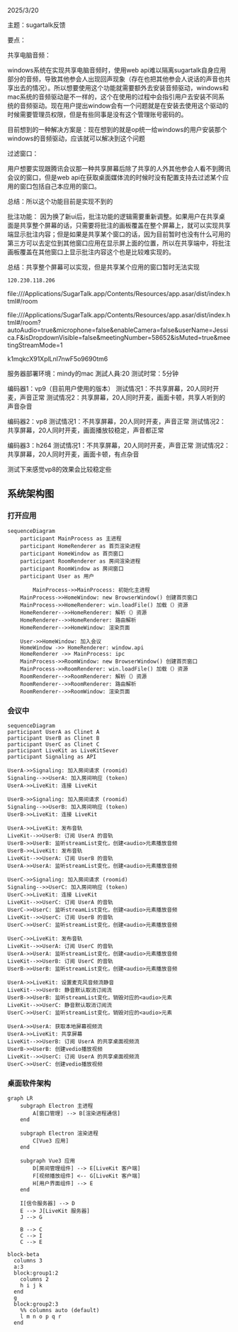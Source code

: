 2025/3/20

主题：sugartalk反馈

要点：

共享电脑音频：

windows系统在实现共享电脑音频时，使用web api难以隔离sugartalk自身应用部分的音频，导致其他参会人出现回声现象（存在也把其他参会人说话的声音也共享出去的情况）。所以想要使用这个功能就需要额外去安装音频驱动，windows和mac系统的音频驱动是不一样的，这个在使用的过程中会指引用户去安装不同系统的音频驱动。现在用户提出window会有一个问题就是在安装去使用这个驱动的时候需要管理员权限，但是有些同事是没有这个管理账号密码的。

目前想到的一种解决方案是：现在想到的就是op统一给windows的用户安装那个windows的音频驱动，应该就可以解决到这个问题



过滤窗口：

用户想要实现跟腾讯会议那一种共享屏幕后除了共享的人外其他参会人看不到腾讯会议的窗口，但是web api在获取桌面媒体流的时候时没有配置支持去过滤某个应用的窗口包括自己本应用的窗口。

总结：所以这个功能目前是实现不到的



批注功能：
因为换了新ui后，批注功能的逻辑需要重新调整。如果用户在共享桌面是共享整个屏幕的话，只需要将批注的画板覆盖在整个屏幕上，就可以实现共享端显示批注内容；但是如果是共享某个窗口的话，因为目前暂时也没有什么可用的第三方可以去定位到其他窗口应用在显示屏上面的位置，所以在共享端中，将批注画板覆盖在其他窗口上显示批注内容这个也是比较难实现的。

总结：共享整个屏幕可以实现，但是共享某个应用的窗口暂时无法实现





```
120.230.118.206
```

file:///Applications/SugarTalk.app/Contents/Resources/app.asar/dist/index.html#/room

file:///Applications/SugarTalk.app/Contents/Resources/app.asar/dist/index.html#/room?autoAudio=true&microphone=false&enableCamera=false&userName=Jessica.F&isDropdownVisible=false&meetingNumber=58652&isMuted=true&meetingStreamMode=1

k1mqkcX91XplLnl7nwF5o9690tm6



服务器部署环境：mindy的mac
測試人員:20
测试时常：5分钟

编码器1：vp9（目前用户使用的版本）
测试情况1：不共享屏幕，20人同时开麦，声音正常
测试情况2：共享屏幕，20人同时开麦，画面卡顿，共享人听到的声音杂音

编码器2：vp8
测试情况1：不共享屏幕，20人同时开麦，声音正常
测试情况2：共享屏幕，20人同时开麦，画面播放较稳定，声音都正常

编码器3：h264
测试情况1：不共享屏幕，20人同时开麦，声音正常
测试情况2：共享屏幕，20人同时开麦，画面卡顿，有点杂音

测试下来感觉vp8的效果会比较稳定些



## 系统架构图

### 打开应用

~~~mermaid
sequenceDiagram
    participant MainProcess as 主进程
    participant HomeRenderer as 首页渲染进程
    participant HomeWindow as 首页窗口
    participant RoomRenderer as 房间渲染进程
    participant RoomWindow as 房间窗口
    participant User as 用户

		MainProcess->>MainProcess: 初始化主进程
    MainProcess->>HomeWindow: new BrowserWindow() 创建首页窗口
    MainProcess->>HomeRenderer: win.loadFile() 加载（）资源
    HomeRenderer-->>HomeRenderer: 解析（）资源
    HomeRenderer-->>HomeRenderer: 路由解析
    HomeRenderer-->>HomeWindow: 渲染页面

    User->>HomeWindow: 加入会议
    HomeWindow ->> HomeRenderer: window.api
    HomeRenderer ->> MainProcess: ipc
    MainProcess->>RoomWindow: new BrowserWindow() 创建首页窗口
    MainProcess->>RoomRenderer: win.loadFile() 加载（）资源
    RoomRenderer-->>RoomRenderer: 解析（）资源
    RoomRenderer-->>RoomRenderer: 路由解析
    RoomRenderer-->>RoomWindow: 渲染页面
~~~

### 会议中

~~~mermaid
sequenceDiagram
participant UserA as Clinet A
participant UserB as Clinet B
participant UserC as Clinet C
participant LiveKit as LiveKitSever
participant Signaling as API

UserA->>Signaling: 加入房间请求 (roomid)
Signaling-->>UserA: 加入房间响应 (token)
UserA->>LiveKit: 连接 LiveKit

UserB->>Signaling: 加入房间请求 (roomid)
Signaling-->>UserB: 加入房间响应 (token)
UserB->>LiveKit: 连接 LiveKit

UserA->>LiveKit: 发布音轨
LiveKit-->>UserB: 订阅 UserA 的音轨
UserB->>UserB: 监听streamList变化，创建<audio>元素播放音频
UserB->>LiveKit: 发布音轨
LiveKit-->>UserA: 订阅 UserB 的音轨
UserA->>UserA: 监听streamList变化，创建<audio>元素播放音频

UserC->>Signaling: 加入房间请求 (roomid)
Signaling-->>UserC: 加入房间响应 (token)
UserC->>LiveKit: 连接 LiveKit
LiveKit-->>UserC: 订阅 UserA 的音轨
UserC->>UserC: 监听streamList变化，创建<audio>元素播放音频
LiveKit-->>UserC: 订阅 UserB 的音轨
UserC->>UserC: 监听streamList变化，创建<audio>元素播放音频

UserC->>LiveKit: 发布音轨
LiveKit-->>UserA: 订阅 UserC 的音轨
UserA->>UserA: 监听streamList变化，创建<audio>元素播放音频
LiveKit-->>UserB: 订阅 UserC 的音轨
UserB->>UserB: 监听streamList变化，创建<audio>元素播放音频

UserA->>LiveKit: 设置麦克风音频流静音
LiveKit-->>UserB: 静音默认取消订阅流
UserB->>UserB: 监听streamList变化，销毁对应的<audio>元素
LiveKit-->>UserC: 静音默认取消订阅流
UserC->>UserC: 监听streamList变化，销毁对应的<audio>元素

UserA->>UserA: 获取本地屏幕视频流
UserA->>LiveKit: 共享屏幕
LiveKit-->>UserB: 订阅 UserA 的共享桌面视频流
UserB->>UserB: 创建vedio播放视频
LiveKit-->>UserC: 订阅 UserA 的共享桌面视频流
UserC->>UserC: 创建vedio播放视频
~~~



### 桌面软件架构

~~~mermaid
graph LR
    subgraph Electron 主进程
        A[窗口管理] --> B[渲染进程通信]
    end

    subgraph Electron 渲染进程
        C[Vue3 应用]
    end

    subgraph Vue3 应用
        D[房间管理组件] --> E[LiveKit 客户端]
        F[视频播放组件] <-- G[LiveKit 客户端]
        H[用户界面组件] --> E
    end

    I[信令服务器] --> D
    E --> J[LiveKit 服务器]
    J --> G

    B --> C
    C --> I
    C --> E

~~~

~~~mermaid
block-beta
  columns 3
  a:3
  block:group1:2
    columns 2
    h i j k
  end
  g
  block:group2:3
    %% columns auto (default)
    l m n o p q r
  end

~~~

